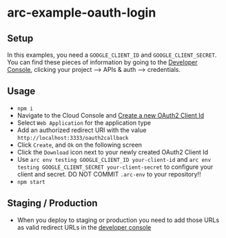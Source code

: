 # arc-example-oauth-login

## Setup

In this examples, you need a `GOOGLE_CLIENT_ID` and `GOOGLE_CLIENT_SECRET`. You can find these pieces of information by going to the [Developer Console](https://console.cloud.google.com/apis/credentials), clicking your project --> APIs & auth --> credentials.

## Usage

- `npm i`
- Navigate to the Cloud Console and [Create a new OAuth2 Client Id](https://console.cloud.google.com/apis/credentials/oauthclient)
- Select `Web Application` for the application type
- Add an authorized redirect URI with the value `http://localhost:3333/oauth2callback`
- Click `Create`, and `Ok` on the following screen
- Click the `Download` icon next to your newly created OAuth2 Client Id
- Use `arc env testing GOOGLE_CLIENT_ID your-client-id` and `arc env testing GOOGLE_CLIENT_SECRET your-client-secret` to configure your client and secret. DO NOT COMMIT `.arc-env` to your repository!!
- `npm start`

## Staging / Production
- When you deploy to staging or production you need to add those URLs as valid redirect URLs in the [developer console](https://console.cloud.google.com/apis/credentials)

